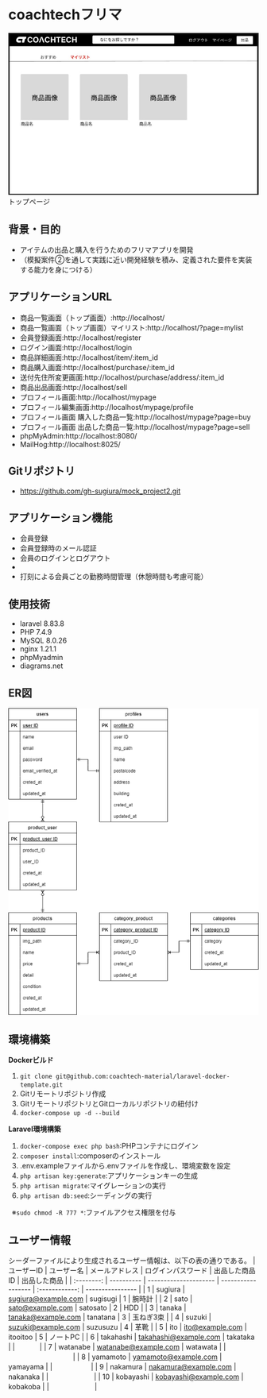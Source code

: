 # coachtechフリマ
![トップページ](top_page.jpg "トップページ")  
トップページ


## 背景・目的
* アイテムの出品と購入を行うためのフリマアプリを開発
* （模擬案件②を通して実践に近い開発経験を積み、定義された要件を実装する能力を身につける）


## アプリケーションURL
* 商品一覧画面（トップ画面）:http://localhost/
* 商品一覧画面（トップ画面）マイリスト:http://localhost/?page=mylist
* 会員登録画面:http://localhost/register
* ログイン画面:http://localhost/login
* 商品詳細画面:http://localhost/item/:item_id
* 商品購入画面:http://localhost/purchase/:item_id
* 送付先住所変更画面:http://localhost/purchase/address/:item_id
* 商品出品画面:http://localhost/sell
* プロフィール画面:http://localhost/mypage
* プロフィール編集画面:http://localhost/mypage/profile
* プロフィール画面 購入した商品一覧:http://localhost/mypage?page=buy
* プロフィール画面 出品した商品一覧:http://localhost/mypage?page=sell
* phpMyAdmin:http://localhost:8080/
* MailHog:http://localhost:8025/


## Gitリポジトリ
* https://github.com/gh-sugiura/mock_project2.git


## アプリケーション機能
* 会員登録
* 会員登録時のメール認証
* 会員のログインとログアウト
* 
* 打刻による会員ごとの勤務時間管理（休憩時間も考慮可能）


## 使用技術
* laravel 8.83.8
* PHP 7.4.9
* MySQL 8.0.26
* nginx 1.21.1
* phpMyadmin
* diagrams.net


## ER図
![ER図](src/er_diagram.drawio.png)


## 環境構築
**Dockerビルド**
1. `git clone git@github.com:coachtech-material/laravel-docker-template.git`
2. Gitリモートリポジトリ作成
3. GitリモートリポジトリとGitローカルリポジトリの紐付け
4. `docker-compose up -d --build`

**Laravel環境構築**
1. `docker-compose exec php bash`:PHPコンテナにログイン
2. `composer install`:composerのインストール
3. .env.exampleファイルから.envファイルを作成し、環境変数を設定
4. `php artisan key:generate`:アプリケーションキーの生成
5. `php artisan migrate`:マイグレーションの実行
6. `php artisan db:seed`:シーディングの実行

&ensp;※`sudo chmod -R 777 *`:ファイルアクセス権限を付与


## ユーザー情報
シーダーファイルにより生成されるユーザー情報は、以下の表の通りである。
| ユーザーID | ユーザー名  | メールアドレス         | ログインパスワード   | 出品した商品ID  | 出品した商品     | 
| :--------: | ---------- | --------------------- | ------------------ | :------------: | ---------------- | 
| 1          | sugiura    | sugiura@example.com   | sugisugi           | 1              | 腕時計           | 
| 2          | sato       | sato@example.com      | satosato           | 2              | HDD              | 
| 3          | tanaka     | tanaka@example.com    | tanatana           | 3              | 玉ねぎ3束        | 
| 4          | suzuki     | suzuki@example.com    | suzusuzu           | 4              | 革靴             | 
| 5          | ito        | ito@example.com       | itooitoo           | 5              | ノートPC         | 
| 6          | takahashi  | takahashi@example.com | takataka           |                | 　　　           | 
| 7          | watanabe   | watanabe@example.com  | watawata           |                | 　　　　　　　　　 | 
| 8          | yamamoto   | yamamoto@example.com  | yamayama           |                | 　　　　　      | 
| 9          | nakamura   | nakamura@example.com  | nakanaka           |                | 　　　　　　     | 
| 10         | kobayashi  | kobayashi@example.com | kobakoba           |                | 　　　　　　     | 